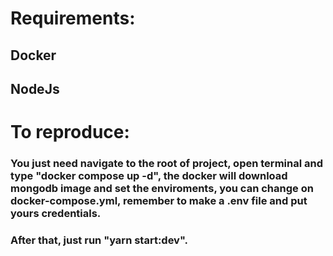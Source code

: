 # Requirements:
## Docker
## NodeJs

# To reproduce:
### You just need navigate to the root of project, open terminal and type "docker compose up -d", the docker will download mongodb image and set the enviroments, you can change on docker-compose.yml, remember to make a .env file and put yours credentials.
### After that, just run "yarn start:dev".